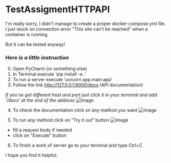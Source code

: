 # TestAssigmentHTTPAPI
 
I'm really sorry, I didn't manage to create a proper docker-compose.yml file. I just stuck on connection error "This site can't be reached" when a container is running. 

But it can be tested anyway!

### *Here is a little instruction*

0) Open PyCharm (or something else)
1) In Terminal execute 'pip install -e .'
2) To run a server execute 'uvicorn app.main:app'
3) Follow the link http://127.0.0.1:8000/docs (API documentation)

*If you've got different host and port just click it in your terminal and add '/docs' at the end of the address*
![image](https://user-images.githubusercontent.com/24205756/199099294-6bfef99f-d639-48d1-9c8f-30e58d4814b0.png)

4) To check the documentation click on any method you want
![image](https://user-images.githubusercontent.com/24205756/199100162-bc64ebd4-38c8-4b78-a946-dc4f13f96fab.png)

5) To run any method click on "Try it out" button
![image](https://user-images.githubusercontent.com/24205756/199100310-4ba508e5-5dba-4a3b-b3d9-9816791b3d77.png)
- fill a request body if needed
- click on "Execute" button

6) To finish a work of server go to your terminal and type Ctrl+C

I hope you find it helpful.
